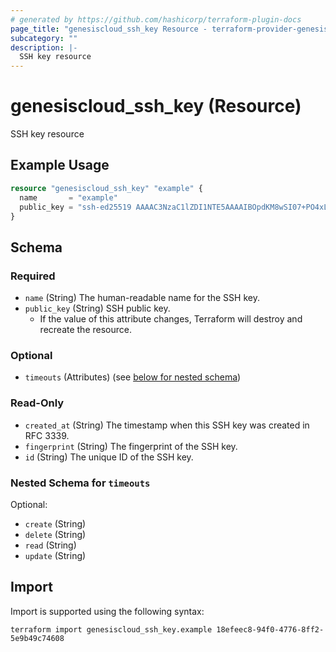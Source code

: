 ```yaml
---
# generated by https://github.com/hashicorp/terraform-plugin-docs
page_title: "genesiscloud_ssh_key Resource - terraform-provider-genesiscloud"
subcategory: ""
description: |-
  SSH key resource
---
```


# genesiscloud_ssh_key (Resource)

SSH key resource

## Example Usage

```terraform
resource "genesiscloud_ssh_key" "example" {
  name       = "example"
  public_key = "ssh-ed25519 AAAAC3NzaC1lZDI1NTE5AAAAIBOpdKM8wSI07+PO4xLDL7zW/kNWGbdFXeHyBU1TRlBn alice@example.com"
}
```

<!-- schema generated by tfplugindocs -->
## Schema

### Required

- `name` (String) The human-readable name for the SSH key.
- `public_key` (String) SSH public key.
  - If the value of this attribute changes, Terraform will destroy and recreate the resource.

### Optional

- `timeouts` (Attributes) (see [below for nested schema](#nestedatt--timeouts))

### Read-Only

- `created_at` (String) The timestamp when this SSH key was created in RFC 3339.
- `fingerprint` (String) The fingerprint of the SSH key.
- `id` (String) The unique ID of the SSH key.

<a id="nestedatt--timeouts"></a>
### Nested Schema for `timeouts`

Optional:

- `create` (String)
- `delete` (String)
- `read` (String)
- `update` (String)

## Import

Import is supported using the following syntax:

```shell
terraform import genesiscloud_ssh_key.example 18efeec8-94f0-4776-8ff2-5e9b49c74608
```
